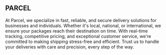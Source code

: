 ## PARCEL

At Parcel, we specialize in fast, reliable, and secure delivery solutions for businesses and individuals. Whether it's local, national, or international, we ensure your packages reach their destination on time. With real-time tracking, competitive pricing, and exceptional customer service, we're committed to making shipping stress-free and efficient. Trust us to handle your deliveries with care and precision, every step of the way.
